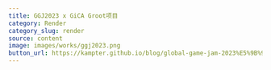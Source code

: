 ```yaml
---
title: GGJ2023 x GiCA Groot项目
category: Render
category_slug: render
source: content
image: images/works/ggj2023.png
button_url: https://kampter.github.io/blog/global-game-jam-2023%E5%9B%9E%E9%A1%BE/
---
```




